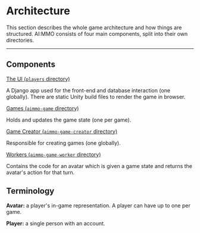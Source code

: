 # Architecture

This section describes the whole game architecture and how things are structured. AI:MMO consists of four main components, split into their own directories.

---

## Components

[The UI (`players` directory)](ui/README.md) 

A Django app used for the front-end and database interaction (one globally). There are static Unity build files to render the game in browser.

[Games (`aimmo-game` directory)](games/README.md)

Holds and updates the game state (one per game).

[Game Creator (`aimmo-game-creator` directory)](game-creator/README.md)

Responsible for creating games (one globally).

[Workers (`aimmo-game-worker` directory)](workers/README.md)

Contains the code for an avatar which is given a game state and returns the avatar's action for that turn.

## Terminology

**Avatar:** a player's in-game representation. A player can have up to one per game.

**Player:** a single person with an account.

